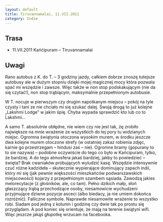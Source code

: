 ```yaml
---
layout: default
title: Tiruvannamalai, 11.VII.2011
category: Indie
---
```


Trasa
-----

* 11.VII.2011 Kańćipuram – Tiruvannamalai

Uwagi
-----

Rano autobus z K. do T. – 3 godziny jazdy, całkiem dobrze znoszę tutejsze autobusy ale w dużym stopniu dzięki mojej magicznej mocy która pozwala spać mi wszędzie i zawsze. Więc także w non stop podskakującym (nie da się czytać!), non stop trąbiącym, maksymalnie przepełnionym autobusie.

W T. nocuje w pierwszym czy drugim napotkanym miejscu – pokój na tyle czysty i tani ze nie chciało mi się szukać dalej. Swoją drogą to już kolejne „Lakshmi Lodge” w jakim śpię. Chyba wypada sprawdzić kto lub co to Lakshmi…

A samo T. absolutnie obłędne, nie wiem czy nie jest tak, żę zrobiło największe na mnie wrażenie ze wszystkich do tej pory tu widzianych miejsc. Ogromna świątynia otoczona wysokim murem, w środku jeszcze dwa kolejne murem otoczone strefy (w ostatniej zakaz robienia zdjęc, karnie go przestrzegam – hindusi zaś – nie). Ogromne bramy (gopurany to to sie nazywa) – podobne oczywiście do tego co było w Kańcipuram, tylko, że bardziej. A do tego atmosfera jakaś bardziej, jakby to powiedzieć – święta? Brak cwaniaków próbujących wyludzić kasę. Wszędzie intensywnie czuć różne kadzideła – skutecznie wypierające dominujący zapach indii, który mi się (jak pewnie większości mieszkańców podwarszawskich miejscowości) kojarzy z przepełnionym szambem sąsiada. Zawodzą jakies melorecytacje (z głośników, ale, co tam). Pełno dzikich małp, słoń głaszczący trąbą przechodzące osoby, niesamowicie wychudzeni przyjmujące dziwne pozycje asceci (albo biedacy, ja nie umiem dokońca rozróżnić). Falliczne symbole. Naprawde niesamowite wrażenie to wszystko robi. Siadam pod jedną z kolumn i godzinę czy dwie tak po prostu się przyglądam. A pod koniec się orientuje, że mają na terenie świątyni wifi. Więc jeszcze jakąś głupotkę wrzucam na facebooka.


